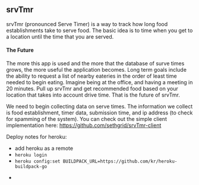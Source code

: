 ## srvTmr

srvTmr (pronounced Serve Timer) is a way to track how long food establishments take to serve food. The basic idea is to time when you get to a location until the time that you are served.

#### The Future

The more this app is used and the more that the database of surve times grows, the more useful the application becomes. Long term goals include the ability to request a list of nearby eateries in the order of least time needed to begin eating. Imagine being at the office, and having a meeting in 20 minutes. Pull up srvTmr and get recommended food based on your location that takes into account drive time. That is the future of srvTmr. 

We need to begin collecting data on serve times. The information we collect is food establishment, timer data, submission time, and ip address (to check for spamming of the system). You can check out the simple client implementation here: https://github.com/sethgrid/srvTmr-client

Deploy notes for heroku:
- add heroku as a remote
- ```heroku login```
- ```heroku config:set BUILDPACK_URL=https://github.com/kr/heroku-buildpack-go```
- ```heroku config:set SRVTMR_CONNECTION='[postgres connection string]'
